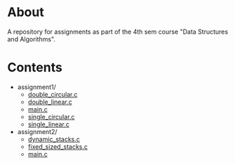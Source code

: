
# About 

A repository for assignments as part of the 4th sem course "Data Structures
and Algorithms".  

# Contents 

 * assignment1/
     + [double_circular.c](https://raw.githubusercontent.com/shovnyk/data_structures_assignments/main/assignment1/double_circular.c)
     + [double_linear.c](https://raw.githubusercontent.com/shovnyk/data_structures_assignments/main/assignment1/double_linear.c)
     + [main.c](https://raw.githubusercontent.com/shovnyk/data_structures_assignments/main/assignment1/main.c)
     + [single_circular.c](https://raw.githubusercontent.com/shovnyk/data_structures_assignments/main/assignment1/single_circular.c)
     + [single_linear.c](https://raw.githubusercontent.com/shovnyk/data_structures_assignments/main/assignment1/single_linear.c)
 * assignment2/
     + [dynamic_stacks.c](https://raw.githubusercontent.com/shovnyk/data_structures_assignments/main/assignment2/dynamic_stacks.c)
     + [fixed_sized_stacks.c](https://raw.githubusercontent.com/shovnyk/data_structures_assignments/main/assignment2/fixed_sized_stacks.c)
     + [main.c](https://raw.githubusercontent.com/shovnyk/data_structures_assignments/main/assignment2/main.c)
